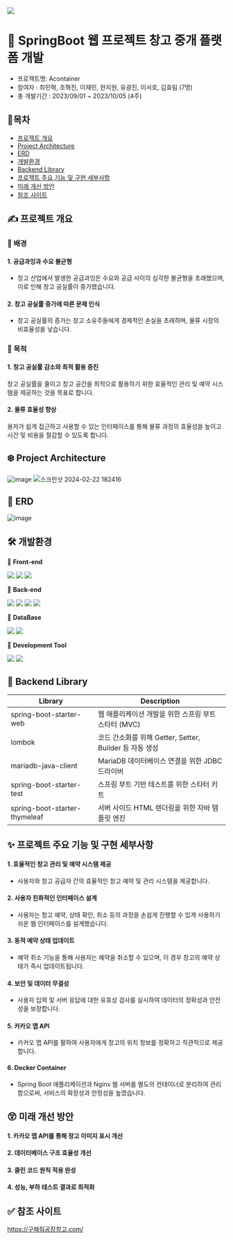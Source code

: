 <img src="https://capsule-render.vercel.app/api?type=waving&height=200&text=Acontainer&fontAlign=50&fontAlignY=40&color=gradient"/>

# 🌈 SpringBoot 웹 프로젝트 창고 중개 플랫폼 개발
- 프로젝트명: Acontainer
- 참여자 : 최민혁, 조혁진, 이재민, 한지원, 유광진, 이서호, 김효림 (7명)
- 총 개발기간 : 2023/09/01 ~ 2023/10/05 (4주)


## 📌목차
- [프로젝트 개요](#-프로젝트-개요)
- [Project Architecture](#-project-architecture)
- [ERD](#-erd)
- [개발환경](#-개발환경)
- [Backend Library](#-backend-library)
- [프로젝트 주요 기능 및 구현 세부사항](#-프로젝트-주요-기능-및-구현-세부사항)
- [미래 개선 방안](#-미래-개선-방안)
- [참조 사이트](#-참조-사이트)

## ✍️ 프로젝트 개요

### 🌿 배경
#### 1. 공급과잉과 수요 불균형
- 창고 산업에서 발생한 공급과잉은 수요와 공급 사이의 심각한 불균형을 초래했으며, 이로 인해 창고 공실률이 증가했습니다.
#### 2. 창고 공실률 증가에 따른 문제 인식
- 창고 공실률의 증가는 창고 소유주들에게 경제적인 손실을 초래하며, 물류 시장의 비효율성을 낳습니다.
### 🔫 목적
#### 1. 창고 공실률 감소와 최적 활용 증진
창고 공실률을 줄이고 창고 공간을 최적으로 활용하기 위한 효율적인 관리 및 예약 시스템을 제공하는 것을 목표로 합니다.
#### 2. 물류 효율성 향상
용자가 쉽게 접근하고 사용할 수 있는 인터페이스를 통해 물류 과정의 효율성을 높이고 시간 및 비용을 절감할 수 있도록 합니다.

## ❄️ Project Architecture
![image](https://github.com/Youkwangjin/SpringBootTeamProject/assets/117841714/5a7bf164-6bb4-4c9d-a6d0-e1680bce6ecf)
![스크린샷 2024-02-22 182416](https://github.com/Youkwangjin/SpringBootTeamProject/assets/117841714/52beec2b-3ae2-4f86-a93d-c86a8e98ccc1)


## 🏬 ERD
![image](https://github.com/Youkwangjin/SpringBootTeamProject/assets/117841714/ed649889-4f1c-4cb6-aff4-16a3c5271153)

## 🛠 개발환경 

📌 **Front-end**

<img src="https://img.shields.io/badge/html5-E34F26?style=for-the-badge&logo=html5&logoColor=white"> <img src="https://img.shields.io/badge/css3-1572B6?style=for-the-badge&logo=css3&logoColor=white">
<img src="https://img.shields.io/badge/JavaScript-F7DF1E?style=for-the-badge&logo=JavaScript&logoColor=white">

📌 **Back-end**

<img src="https://img.shields.io/badge/thymeleaf-005F0F?style=for-the-badge&logo=thymeleaf&logoColor=white"> <img src="https://img.shields.io/badge/SpringBoot-6DB33F?style=for-the-badge&logo=Spring Boot&logoColor=white"> <img src="https://img.shields.io/badge/MyBatis-2E5E82?style=for-the-badge&logo=MyBatis&logoColor=white"> <img src="https://img.shields.io/badge/Docker-2496ED?style=for-the-badge&logo=Docker&logoColor=white">

📌 **DataBase**

<img src="https://img.shields.io/badge/mariadb-003545?style=for-the-badge&logo=mariadb&logoColor=white"> <img src="https://img.shields.io/badge/amazonrds-527FFF?style=for-the-badge&logo=amazonrds&logoColor=white">

📌 **Development Tool** 

<img src="https://img.shields.io/badge/intellijidea-000000?style=for-the-badge&logo=intellijidea&logoColor=white"> <img src="https://img.shields.io/badge/eclipseide-2C2255?style=for-the-badge&logo=eclipseide&logoColor=white"> 

## 📙 Backend Library

| Library                          | Description                                                 |
|----------------------------------|-------------------------------------------------------------|
| spring-boot-starter-web          | 웹 애플리케이션 개발을 위한 스프링 부트 스타터 (MVC)         |
| lombok                           | 코드 간소화를 위해 Getter, Setter, Builder 등 자동 생성      |
| mariadb-java-client              | MariaDB 데이터베이스 연결을 위한 JDBC 드라이버               |
| spring-boot-starter-test         | 스프링 부트 기반 테스트를 위한 스타터 키트                   |
| spring-boot-starter-thymeleaf    | 서버 사이드 HTML 렌더링을 위한 자바 템플릿 엔진              |



## ✨ 프로젝트 주요 기능 및 구현 세부사항

#### 1. 효율적인 창고 관리 및 예약 시스템 제공
- 사용자와 창고 공급자 간의 효율적인 창고 예약 및 관리 시스템을 제공합니다.
#### 2. 사용자 친화적인 인터페이스 설계
- 사용자는 창고 예약, 상태 확인, 취소 등의 과정을 손쉽게 진행할 수 있게  사용하기 쉬운 웹 인터페이스를 설계했습니다.
#### 3. 동적 예약 상태 업데이트
- 예약 취소 기능을 통해 사용자는 예약을 취소할 수 있으며, 이 경우 창고의 예약 상태가 즉시 업데이트됩니다.
#### 4. 보안 및 데이터 무결성
- 사용자 입력 및 서버 응답에 대한 유효성 검사를 실시하여 데이터의 정확성과 안전성을 보장합니다.
#### 5. 카카오 맵 API
- 카카오 맵 API를 활하여 사용자에게 창고의 위치 정보를 정확하고 직관적으로 제공합니다.
#### 6. Docker Container
- Spring Boot 애플리케이션과 Nginx 웹 서버를 별도의 컨테이너로 분리하여 관리함으로써, 서비스의 확장성과 안정성을 높였습니다.
  
## 😲 미래 개선 방안

#### 1. 카카오 맵 API를 통해 창고 이미지 표시 개선
#### 2. 데이터베이스 구조 효율성 개선
#### 3. 클린 코드 원칙 적용 완성
#### 4. 성능, 부하 테스트 결과로 최적화

## ✅ 참조 사이트

https://구해줘공장창고.com/

